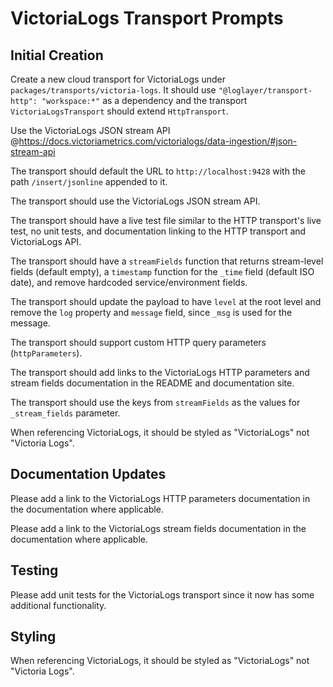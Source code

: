 # VictoriaLogs Transport Prompts

## Initial Creation

Create a new cloud transport for VictoriaLogs under `packages/transports/victoria-logs`. It should use `"@loglayer/transport-http": "workspace:*"` as a dependency and the transport `VictoriaLogsTransport` should extend `HttpTransport`.

Use the VictoriaLogs JSON stream API @https://docs.victoriametrics.com/victorialogs/data-ingestion/#json-stream-api

The transport should default the URL to `http://localhost:9428` with the path `/insert/jsonline` appended to it.

The transport should use the VictoriaLogs JSON stream API.

The transport should have a live test file similar to the HTTP transport's live test, no unit tests, and documentation linking to the HTTP transport and VictoriaLogs API.

The transport should have a `streamFields` function that returns stream-level fields (default empty), a `timestamp` function for the `_time` field (default ISO date), and remove hardcoded service/environment fields.

The transport should update the payload to have `level` at the root level and remove the `log` property and `message` field, since `_msg` is used for the message.

The transport should support custom HTTP query parameters (`httpParameters`).

The transport should add links to the VictoriaLogs HTTP parameters and stream fields documentation in the README and documentation site.

The transport should use the keys from `streamFields` as the values for `_stream_fields` parameter.

When referencing VictoriaLogs, it should be styled as "VictoriaLogs" not "Victoria Logs".

## Documentation Updates

Please add a link to the VictoriaLogs HTTP parameters documentation in the documentation where applicable.

Please add a link to the VictoriaLogs stream fields documentation in the documentation where applicable.

## Testing

Please add unit tests for the VictoriaLogs transport since it now has some additional functionality.

## Styling

When referencing VictoriaLogs, it should be styled as "VictoriaLogs" not "Victoria Logs".